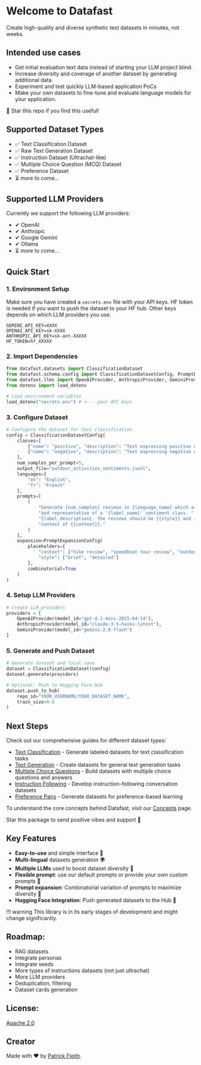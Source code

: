 # Welcome to Datafast

Create high-quality and diverse synthetic text datasets in minutes, not weeks.

## Intended use cases
- Get initial evaluation text data instead of starting your LLM project blind.
- Increase diversity and coverage of another dataset by generating additional data.
- Experiment and test quickly LLM-based application PoCs
- Make your own datasets to fine-tune and evaluate language models for your application.

🌟 Star this repo if you find this useful! 

## Supported Dataset Types

- ✅ Text Classification Dataset
- ✅ Raw Text Generation Dataset
- ✅ Instruction Dataset (Ultrachat-like)
- ✅ Multiple Choice Question (MCQ) Dataset
- ✅ Preference Dataset
- ⏳ more to come...

## Supported LLM Providers

Currently we support the following LLM providers:

- ✔︎ OpenAI
- ✔︎ Anthropic
- ✔︎ Google Gemini
- ✔︎ Ollama
- ⏳ more to come...

## Quick Start

### 1. Environment Setup

Make sure you have created a `secrets.env` file with your API keys.
HF token is needed if you want to push the dataset to your HF hub.
Other keys depends on which LLM providers you use.
```
GEMINI_API_KEY=XXXX
OPENAI_API_KEY=sk-XXXX
ANTHROPIC_API_KEY=sk-ant-XXXXX
HF_TOKEN=hf_XXXXX
```

### 2. Import Dependencies
```python
from datafast.datasets import ClassificationDataset
from datafast.schema.config import ClassificationDatasetConfig, PromptExpansionConfig
from datafast.llms import OpenAIProvider, AnthropicProvider, GeminiProvider
from dotenv import load_dotenv

# Load environment variables
load_dotenv("secrets.env") # <--- your API keys
```

### 3. Configure Dataset
```python
# Configure the dataset for text classification
config = ClassificationDatasetConfig(
    classes=[
        {"name": "positive", "description": "Text expressing positive emotions or approval"},
        {"name": "negative", "description": "Text expressing negative emotions or criticism"}
    ],
    num_samples_per_prompt=5,
    output_file="outdoor_activities_sentiments.jsonl",
    languages={
        "en": "English", 
        "fr": "French"
    },
    prompts=[
        (
            "Generate {num_samples} reviews in {language_name} which are diverse "
            "and representative of a '{label_name}' sentiment class. "
            "{label_description}. The reviews should be {{style}} and in the "
            "context of {{context}}."
        )
    ],
    expansion=PromptExpansionConfig(
        placeholders={
            "context": ["hike review", "speedboat tour review", "outdoor climbing experience"],
            "style": ["brief", "detailed"]
        },
        combinatorial=True
    )
)
```

### 4. Setup LLM Providers
```python
# Create LLM providers
providers = [
    OpenAIProvider(model_id="gpt-4.1-mini-2025-04-14"),
    AnthropicProvider(model_id="claude-3-5-haiku-latest"),
    GeminiProvider(model_id="gemini-2.0-flash")
]
```

### 5. Generate and Push Dataset
```python
# Generate dataset and local save
dataset = ClassificationDataset(config)
dataset.generate(providers)

# Optional: Push to Hugging Face Hub
dataset.push_to_hub(
    repo_id="YOUR_USERNAME/YOUR_DATASET_NAME",
    train_size=0.6
)
```

## Next Steps

Check out our comprehensive guides for different dataset types:

- [Text Classification](guides/generating_text_classification_datasets.md) - Generate labeled datasets for text classification tasks
- [Text Generation](guides/generating_text_datasets.md) - Create datasets for general text generation tasks
- [Multiple Choice Questions](guides/generating_mcq_datasets.md) - Build datasets with multiple choice questions and answers
- [Instruction Following](guides/generating_ultrachat_datasets.md) - Develop instruction-following conversation datasets
- [Preference Pairs](guides/generating_preference_datasets.md) - Generate datasets for preference-based learning

To understand the core concepts behind Datafast, visit our [Concepts](concepts.md) page.

Star this package to send positive vibes and support 🌟

## Key Features

* **Easy-to-use** and simple interface 🚀
* **Multi-lingual** datasets generation 🌍
* **Multiple LLMs** used to boost dataset diversity 🤖
* **Flexible prompt**: use our default prompts or provide your own custom prompts 📝
* **Prompt expansion**: Combinatorial variation of prompts to maximize diversity 🔄
* **Hugging Face Integration**: Push generated datasets to the Hub 🤗

!!! warning
    This library is in its early stages of development and might change significantly.

## Roadmap:

- RAG datasets
- Integrate personas
- Integrate seeds
- More types of instructions datasets (not just ultrachat)
- More LLM providers
- Deduplication, filtering
- Dataset cards generation

## License:
[Apache 2.0](LICENSE)

## Creator

Made with ❤️ by [Patrick Fleith](https://www.linkedin.com/in/patrick-fleith/).
